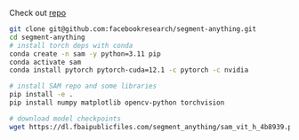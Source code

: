 Check out [repo](https://github.com/facebookresearch/segment-anything)
```bash
git clone git@github.com:facebookresearch/segment-anything.git
cd segment-anything
# install torch deps with conda
conda create -n sam -y python=3.11 pip
conda activate sam
conda install pytorch pytorch-cuda=12.1 -c pytorch -c nvidia

# install SAM repo and some libraries
pip install -e .
pip install numpy matplotlib opencv-python torchvision

# download model checkpoints
wget https://dl.fbaipublicfiles.com/segment_anything/sam_vit_h_4b8939.pth
```